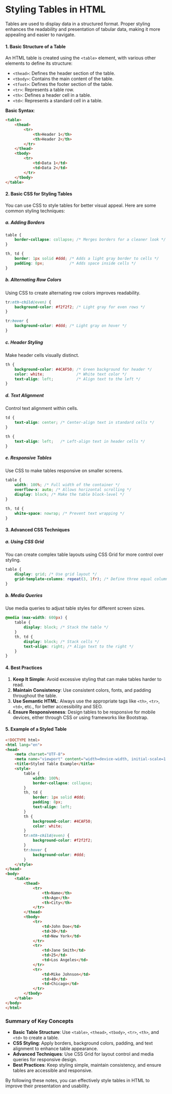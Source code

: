 # Styling Tables in HTML

Tables are used to display data in a structured format. Proper styling enhances the readability and presentation of tabular data, making it more appealing and easier to navigate.

#### 1. Basic Structure of a Table

An HTML table is created using the `<table>` element, with various other elements to define its structure:

- `<thead>`: Defines the header section of the table.
- `<tbody>`: Contains the main content of the table.
- `<tfoot>`: Defines the footer section of the table.
- `<tr>`: Represents a table row.
- `<th>`: Defines a header cell in a table.
- `<td>`: Represents a standard cell in a table.

**Basic Syntax**:
```html
<table>
    <thead>
        <tr>
            <th>Header 1</th>
            <th>Header 2</th>
        </tr>
    </thead>
    <tbody>
        <tr>
            <td>Data 1</td>
            <td>Data 2</td>
        </tr>
    </tbody>
</table>
```

#### 2. Basic CSS for Styling Tables

You can use CSS to style tables for better visual appeal. Here are some common styling techniques:

##### a. Adding Borders
```css
table {
    border-collapse: collapse; /* Merges borders for a cleaner look */
}

th, td {
    border: 1px solid #ddd; /* Adds a light gray border to cells */
    padding: 8px;           /* Adds space inside cells */
}
```

##### b. Alternating Row Colors
Using CSS to create alternating row colors improves readability.
```css
tr:nth-child(even) {
    background-color: #f2f2f2; /* Light gray for even rows */
}

tr:hover {
    background-color: #ddd; /* Light gray on hover */
}
```

##### c. Header Styling
Make header cells visually distinct.
```css
th {
    background-color: #4CAF50; /* Green background for header */
    color: white;              /* White text color */
    text-align: left;          /* Align text to the left */
}
```

##### d. Text Alignment
Control text alignment within cells.
```css
td {
    text-align: center; /* Center-align text in standard cells */
}

th {
    text-align: left;   /* Left-align text in header cells */
}
```

##### e. Responsive Tables
Use CSS to make tables responsive on smaller screens.
```css
table {
    width: 100%; /* Full width of the container */
    overflow-x: auto; /* Allows horizontal scrolling */
    display: block; /* Make the table block-level */
}

th, td {
    white-space: nowrap; /* Prevent text wrapping */
}
```

#### 3. Advanced CSS Techniques

##### a. Using CSS Grid
You can create complex table layouts using CSS Grid for more control over styling.
```css
table {
    display: grid; /* Use grid layout */
    grid-template-columns: repeat(3, 1fr); /* Define three equal columns */
}
```

##### b. Media Queries
Use media queries to adjust table styles for different screen sizes.
```css
@media (max-width: 600px) {
    table {
        display: block; /* Stack the table */
    }
    th, td {
        display: block; /* Stack cells */
        text-align: right; /* Align text to the right */
    }
}
```

#### 4. Best Practices

1. **Keep It Simple**: Avoid excessive styling that can make tables harder to read.
2. **Maintain Consistency**: Use consistent colors, fonts, and padding throughout the table.
3. **Use Semantic HTML**: Always use the appropriate tags like `<th>`, `<tr>`, `<td>`, etc., for better accessibility and SEO.
4. **Ensure Responsiveness**: Design tables to be responsive for mobile devices, either through CSS or using frameworks like Bootstrap.

#### 5. Example of a Styled Table

```html
<!DOCTYPE html>
<html lang="en">
<head>
    <meta charset="UTF-8">
    <meta name="viewport" content="width=device-width, initial-scale=1.0">
    <title>Styled Table Example</title>
    <style>
        table {
            width: 100%;
            border-collapse: collapse;
        }
        th, td {
            border: 1px solid #ddd;
            padding: 8px;
            text-align: left;
        }
        th {
            background-color: #4CAF50;
            color: white;
        }
        tr:nth-child(even) {
            background-color: #f2f2f2;
        }
        tr:hover {
            background-color: #ddd;
        }
    </style>
</head>
<body>
    <table>
        <thead>
            <tr>
                <th>Name</th>
                <th>Age</th>
                <th>City</th>
            </tr>
        </thead>
        <tbody>
            <tr>
                <td>John Doe</td>
                <td>30</td>
                <td>New York</td>
            </tr>
            <tr>
                <td>Jane Smith</td>
                <td>25</td>
                <td>Los Angeles</td>
            </tr>
            <tr>
                <td>Mike Johnson</td>
                <td>40</td>
                <td>Chicago</td>
            </tr>
        </tbody>
    </table>
</body>
</html>
```

### Summary of Key Concepts

- **Basic Table Structure**: Use `<table>`, `<thead>`, `<tbody>`, `<tr>`, `<th>`, and `<td>` to create a table.
- **CSS Styling**: Apply borders, background colors, padding, and text alignment to enhance table appearance.
- **Advanced Techniques**: Use CSS Grid for layout control and media queries for responsive design.
- **Best Practices**: Keep styling simple, maintain consistency, and ensure tables are accessible and responsive.

By following these notes, you can effectively style tables in HTML to improve their presentation and usability.